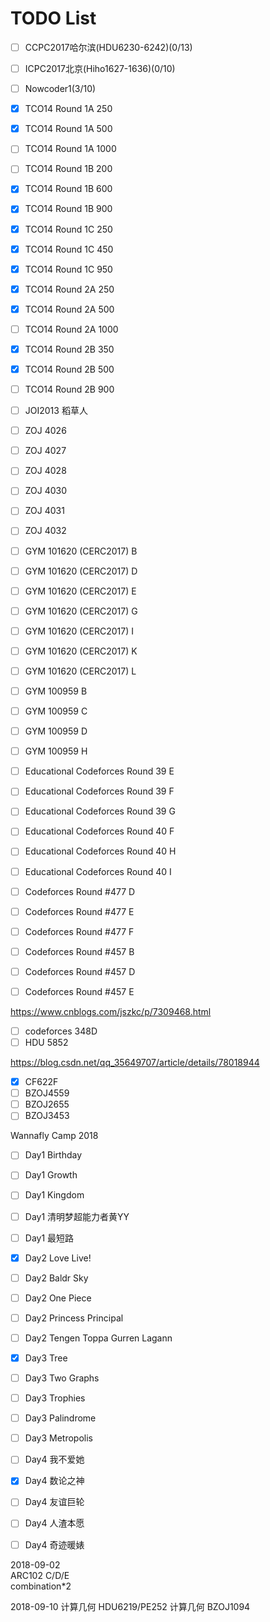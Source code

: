 # TODO List

* [ ] CCPC2017哈尔滨(HDU6230-6242)(0/13)
* [ ] ICPC2017北京(Hiho1627-1636)(0/10) 
* [ ] Nowcoder1(3/10)


* [x] TCO14 Round 1A 250
* [x] TCO14 Round 1A 500
* [ ] TCO14 Round 1A 1000
* [ ] TCO14 Round 1B 200
* [x] TCO14 Round 1B 600
* [x] TCO14 Round 1B 900
* [x] TCO14 Round 1C 250
* [x] TCO14 Round 1C 450
* [x] TCO14 Round 1C 950
* [x] TCO14 Round 2A 250
* [x] TCO14 Round 2A 500
* [ ] TCO14 Round 2A 1000
* [x] TCO14 Round 2B 350
* [x] TCO14 Round 2B 500
* [ ] TCO14 Round 2B 900
* [ ] JOI2013 稻草人
* [ ] ZOJ 4026
* [ ] ZOJ 4027
* [ ] ZOJ 4028
* [ ] ZOJ 4030
* [ ] ZOJ 4031
* [ ] ZOJ 4032
* [ ] GYM 101620 (CERC2017) B
* [ ] GYM 101620 (CERC2017) D
* [ ] GYM 101620 (CERC2017) E
* [ ] GYM 101620 (CERC2017) G
* [ ] GYM 101620 (CERC2017) I
* [ ] GYM 101620 (CERC2017) K
* [ ] GYM 101620 (CERC2017) L
* [ ] GYM 100959 B
* [ ] GYM 100959 C
* [ ] GYM 100959 D
* [ ] GYM 100959 H
* [ ] Educational Codeforces Round 39 E
* [ ] Educational Codeforces Round 39 F
* [ ] Educational Codeforces Round 39 G
* [ ] Educational Codeforces Round 40 F
* [ ] Educational Codeforces Round 40 H
* [ ] Educational Codeforces Round 40 I
* [ ] Codeforces Round #477 D
* [ ] Codeforces Round #477 E
* [ ] Codeforces Round #477 F
* [ ] Codeforces Round #457 B
* [ ] Codeforces Round #457 D
* [ ] Codeforces Round #457 E  


https://www.cnblogs.com/jszkc/p/7309468.html  
* [ ] codeforces 348D  
* [ ] HDU 5852  

https://blog.csdn.net/qq_35649707/article/details/78018944
* [x] CF622F  
* [ ] BZOJ4559  
* [ ] BZOJ2655  
* [ ] BZOJ3453  

Wannafly Camp 2018
* [ ] Day1 Birthday
* [ ] Day1 Growth
* [ ] Day1 Kingdom
* [ ] Day1 清明梦超能力者黄YY
* [ ] Day1 最短路

* [x] Day2 Love Live!
* [ ] Day2 Baldr Sky
* [ ] Day2 One Piece
* [ ] Day2 Princess Principal
* [ ] Day2 Tengen Toppa Gurren Lagann

* [x] Day3 Tree
* [ ] Day3 Two Graphs
* [ ] Day3 Trophies
* [ ] Day3 Palindrome
* [ ] Day3 Metropolis

* [ ] Day4 我不爱她  
* [x] Day4 数论之神   
* [ ] Day4 友谊巨轮  
* [ ] Day4 人渣本愿  
* [ ] Day4 奇迹暖婊  

2018-09-02  
ARC102 C/D/E  
combination*2 

2018-09-10
计算几何 HDU6219/PE252
计算几何 BZOJ1094